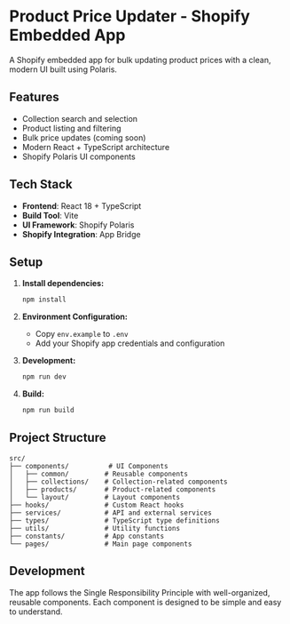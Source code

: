 # Product Price Updater - Shopify Embedded App

A Shopify embedded app for bulk updating product prices with a clean, modern UI built using Polaris.

## Features

- Collection search and selection
- Product listing and filtering
- Bulk price updates (coming soon)
- Modern React + TypeScript architecture
- Shopify Polaris UI components

## Tech Stack

- **Frontend**: React 18 + TypeScript
- **Build Tool**: Vite
- **UI Framework**: Shopify Polaris
- **Shopify Integration**: App Bridge

## Setup

1. **Install dependencies:**
   ```bash
   npm install
   ```

2. **Environment Configuration:**
   - Copy `env.example` to `.env`
   - Add your Shopify app credentials and configuration

3. **Development:**
   ```bash
   npm run dev
   ```

4. **Build:**
   ```bash
   npm run build
   ```

## Project Structure

```
src/
├── components/          # UI Components
│   ├── common/         # Reusable components
│   ├── collections/    # Collection-related components
│   ├── products/       # Product-related components
│   └── layout/         # Layout components
├── hooks/              # Custom React hooks
├── services/           # API and external services
├── types/              # TypeScript type definitions
├── utils/              # Utility functions
├── constants/          # App constants
└── pages/              # Main page components
```

## Development

The app follows the Single Responsibility Principle with well-organized, reusable components. Each component is designed to be simple and easy to understand.
